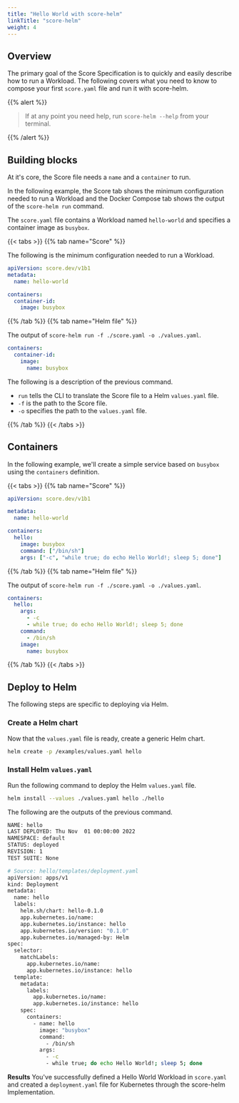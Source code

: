 ```yaml
---
title: "Hello World with score-helm"
linkTitle: "score-helm"
weight: 4
---
```


## Overview

The primary goal of the Score Specification is to quickly and easily describe how to run a Workload. The following covers what you need to know to compose your first `score.yaml` file and run it with score-helm.

{{% alert %}}

> If at any point you need help, run `score-helm --help` from your terminal.

{{% /alert %}}

## Building blocks

At it's core, the Score file needs a `name` and a `container` to run.

In the following example, the Score tab shows the minimum configuration needed to run a Workload and the Docker Compose tab shows the output of the `score-helm run` command.

The `score.yaml` file contains a Workload named `hello-world` and specifies a container image as `busybox`.

{{< tabs >}}
{{% tab name="Score" %}}

The following is the minimum configuration needed to run a Workload.

```yaml
apiVersion: score.dev/v1b1
metadata:
  name: hello-world

containers:
  container-id:
    image: busybox
```

{{% /tab %}}
{{% tab name="Helm file" %}}

The output of `score-helm run -f ./score.yaml -o ./values.yaml`.

```yaml
containers:
  container-id:
    image:
      name: busybox
```

The following is a description of the previous command.

- `run` tells the CLI to translate the Score file to a Helm `values.yaml` file.
- `-f` is the path to the Score file.
- `-o` specifies the path to the `values.yaml` file.

{{% /tab %}}
{{< /tabs >}}

## Containers

In the following example, we'll create a simple service based on `busybox` using the `containers` definition.

{{< tabs >}}
{{% tab name="Score" %}}

```yaml
apiVersion: score.dev/v1b1

metadata:
  name: hello-world

containers:
  hello:
    image: busybox
    command: ["/bin/sh"]
    args: ["-c", "while true; do echo Hello World!; sleep 5; done"]
```

{{% /tab %}}
{{% tab name="Helm file" %}}

The output of `score-helm run -f ./score.yaml -o ./values.yaml`.

```yaml
containers:
  hello:
    args:
      - -c
      - while true; do echo Hello World!; sleep 5; done
    command:
      - /bin/sh
    image:
      name: busybox
```

{{% /tab %}}
{{< /tabs >}}

## Deploy to Helm

The following steps are specific to deploying via Helm.

### Create a Helm chart

Now that the `values.yaml` file is ready, create a generic Helm chart.

```bash
helm create -p /examples/values.yaml hello
```

### Install Helm `values.yaml`

Run the following command to deploy the Helm `values.yaml` file.

```bash
helm install --values ./values.yaml hello ./hello
```

The following are the outputs of the previous command.

```bash
NAME: hello
LAST DEPLOYED: Thu Nov  01 00:00:00 2022
NAMESPACE: default
STATUS: deployed
REVISION: 1
TEST SUITE: None
```

```bash
# Source: hello/templates/deployment.yaml
apiVersion: apps/v1
kind: Deployment
metadata:
  name: hello
  labels:
    helm.sh/chart: hello-0.1.0
    app.kubernetes.io/name:
    app.kubernetes.io/instance: hello
    app.kubernetes.io/version: "0.1.0"
    app.kubernetes.io/managed-by: Helm
spec:
  selector:
    matchLabels:
      app.kubernetes.io/name:
      app.kubernetes.io/instance: hello
  template:
    metadata:
      labels:
        app.kubernetes.io/name:
        app.kubernetes.io/instance: hello
    spec:
      containers:
        - name: hello
          image: "busybox"
          command:
            - /bin/sh
          args:
            - -c
            - while true; do echo Hello World!; sleep 5; done
```

**Results** You've successfully defined a Hello World Workload in `score.yaml` and created a `deployment.yaml` file for Kubernetes through the score-helm Implementation.
